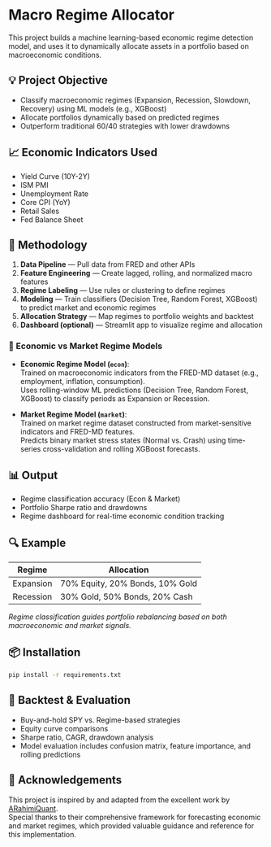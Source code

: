 # Macro Regime Allocator

This project builds a machine learning-based economic regime detection model, and uses it to dynamically allocate assets in a portfolio based on macroeconomic conditions.

## 💡 Project Objective

- Classify macroeconomic regimes (Expansion, Recession, Slowdown, Recovery) using ML models (e.g., XGBoost)
- Allocate portfolios dynamically based on predicted regimes
- Outperform traditional 60/40 strategies with lower drawdowns

## 📈 Economic Indicators Used

- Yield Curve (10Y-2Y)
- ISM PMI
- Unemployment Rate
- Core CPI (YoY)
- Retail Sales
- Fed Balance Sheet

## 🔧 Methodology

1. **Data Pipeline** — Pull data from FRED and other APIs
2. **Feature Engineering** — Create lagged, rolling, and normalized macro features
3. **Regime Labeling** — Use rules or clustering to define regimes
4. **Modeling** — Train classifiers (Decision Tree, Random Forest, XGBoost) to predict market and economic regimes
5. **Allocation Strategy** — Map regimes to portfolio weights and backtest
6. **Dashboard (optional)** — Streamlit app to visualize regime and allocation

### 🧠 Economic vs Market Regime Models

- **Economic Regime Model (`econ`)**:  
  Trained on macroeconomic indicators from the FRED-MD dataset (e.g., employment, inflation, consumption).  
  Uses rolling-window ML predictions (Decision Tree, Random Forest, XGBoost) to classify periods as Expansion or Recession.

- **Market Regime Model (`market`)**:  
  Trained on market regime dataset constructed from market-sensitive indicators and FRED-MD features.  
  Predicts binary market stress states (Normal vs. Crash) using time-series cross-validation and rolling XGBoost forecasts.

## 📊 Output

- Regime classification accuracy (Econ & Market)
- Portfolio Sharpe ratio and drawdowns
- Regime dashboard for real-time economic condition tracking

## 🔍 Example

| Regime     | Allocation                             |
|------------|----------------------------------------|
| Expansion  | 70% Equity, 20% Bonds, 10% Gold        |
| Recession  | 30% Gold, 50% Bonds, 20% Cash          |

*Regime classification guides portfolio rebalancing based on both macroeconomic and market signals.*

## 📦 Installation

```bash
pip install -r requirements.txt
```

## 🧪 Backtest & Evaluation

- Buy-and-hold SPY vs. Regime-based strategies
- Equity curve comparisons
- Sharpe ratio, CAGR, drawdown analysis
- Model evaluation includes confusion matrix, feature importance, and rolling predictions

## 🙏 Acknowledgements

This project is inspired by and adapted from the excellent work by [ARahimiQuant](https://github.com/ARahimiQuant/forecasting-economic-and-market-regimes).  
Special thanks to their comprehensive framework for forecasting economic and market regimes, which provided valuable guidance and reference for this implementation.